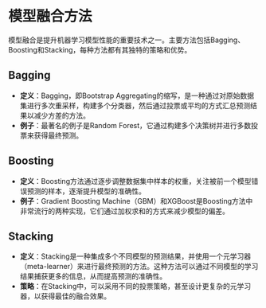 


# 模型融合方法

模型融合是提升机器学习模型性能的重要技术之一。主要方法包括Bagging、Boosting和Stacking，每种方法都有其独特的策略和优势。

## Bagging

- **定义**：Bagging，即Bootstrap Aggregating的缩写，是一种通过对原始数据集进行多次重采样，构建多个分类器，然后通过投票或平均的方式汇总预测结果以减少方差的方法。
- **例子**：最著名的例子是Random Forest，它通过构建多个决策树并进行多数投票来获得最终预测。

## Boosting

- **定义**：Boosting方法通过逐步调整数据集中样本的权重，关注被前一个模型错误预测的样本，逐渐提升模型的准确性。
- **例子**：Gradient Boosting Machine（GBM）和XGBoost是Boosting方法中非常流行的两种实现，它们通过加权求和的方式来减少模型的偏差。

## Stacking

- **定义**：Stacking是一种集成多个不同模型的预测结果，并使用一个元学习器（meta-learner）来进行最终预测的方法。这种方法可以通过不同模型的学习结果捕获更多的信息，从而提高预测的准确性。
- **策略**：在Stacking中，可以采用不同的投票策略，甚至设计更复杂的元学习器，以获得最佳的融合效果。



